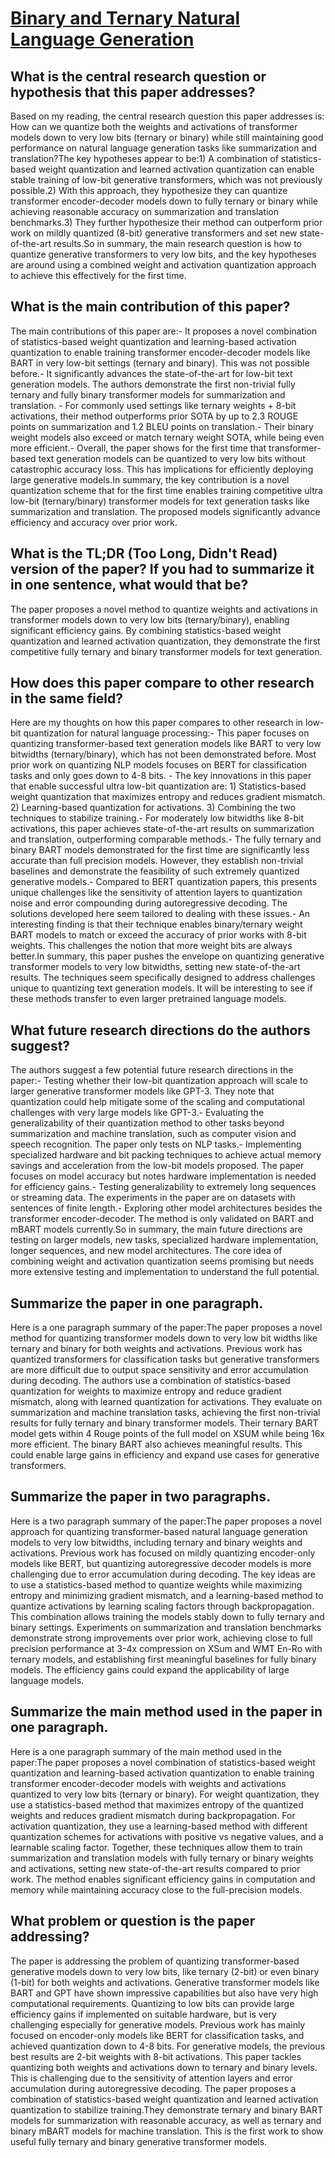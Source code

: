 # [Binary and Ternary Natural Language Generation](https://arxiv.org/abs/2306.01841)

## What is the central research question or hypothesis that this paper addresses?

Based on my reading, the central research question this paper addresses is: How can we quantize both the weights and activations of transformer models down to very low bits (ternary or binary) while still maintaining good performance on natural language generation tasks like summarization and translation?The key hypotheses appear to be:1) A combination of statistics-based weight quantization and learned activation quantization can enable stable training of low-bit generative transformers, which was not previously possible.2) With this approach, they hypothesize they can quantize transformer encoder-decoder models down to fully ternary or binary while achieving reasonable accuracy on summarization and translation benchmarks.3) They further hypothesize their method can outperform prior work on mildly quantized (8-bit) generative transformers and set new state-of-the-art results.So in summary, the main research question is how to quantize generative transformers to very low bits, and the key hypotheses are around using a combined weight and activation quantization approach to achieve this effectively for the first time.


## What is the main contribution of this paper?

The main contributions of this paper are:- It proposes a novel combination of statistics-based weight quantization and learning-based activation quantization to enable training transformer encoder-decoder models like BART in very low-bit settings (ternary and binary). This was not possible before.- It significantly advances the state-of-the-art for low-bit text generation models. The authors demonstrate the first non-trivial fully ternary and fully binary transformer models for summarization and translation. - For commonly used settings like ternary weights + 8-bit activations, their method outperforms prior SOTA by up to 2.3 ROUGE points on summarization and 1.2 BLEU points on translation.- Their binary weight models also exceed or match ternary weight SOTA, while being even more efficient.- Overall, the paper shows for the first time that transformer-based text generation models can be quantized to very low bits without catastrophic accuracy loss. This has implications for efficiently deploying large generative models.In summary, the key contribution is a novel quantization scheme that for the first time enables training competitive ultra low-bit (ternary/binary) transformer models for text generation tasks like summarization and translation. The proposed models significantly advance efficiency and accuracy over prior work.


## What is the TL;DR (Too Long, Didn't Read) version of the paper? If you had to summarize it in one sentence, what would that be?

The paper proposes a novel method to quantize weights and activations in transformer models down to very low bits (ternary/binary), enabling significant efficiency gains. By combining statistics-based weight quantization and learned activation quantization, they demonstrate the first competitive fully ternary and binary transformer models for text generation.


## How does this paper compare to other research in the same field?

Here are my thoughts on how this paper compares to other research in low-bit quantization for natural language processing:- This paper focuses on quantizing transformer-based text generation models like BART to very low bitwidths (ternary/binary), which has not been demonstrated before. Most prior work on quantizing NLP models focuses on BERT for classification tasks and only goes down to 4-8 bits. - The key innovations in this paper that enable successful ultra low-bit quantization are: 1) Statistics-based weight quantization that maximizes entropy and reduces gradient mismatch. 2) Learning-based quantization for activations. 3) Combining the two techniques to stabilize training.- For moderately low bitwidths like 8-bit activations, this paper achieves state-of-the-art results on summarization and translation, outperforming comparable methods.- The fully ternary and binary BART models demonstrated for the first time are significantly less accurate than full precision models. However, they establish non-trivial baselines and demonstrate the feasibility of such extremely quantized generative models.- Compared to BERT quantization papers, this presents unique challenges like the sensitivity of attention layers to quantization noise and error compounding during autoregressive decoding. The solutions developed here seem tailored to dealing with these issues.- An interesting finding is that their technique enables binary/ternary weight BART models to match or exceed the accuracy of prior works with 8-bit weights. This challenges the notion that more weight bits are always better.In summary, this paper pushes the envelope on quantizing generative transformer models to very low bitwidths, setting new state-of-the-art results. The techniques seem specifically designed to address challenges unique to quantizing text generation models. It will be interesting to see if these methods transfer to even larger pretrained language models.


## What future research directions do the authors suggest?

The authors suggest a few potential future research directions in the paper:- Testing whether their low-bit quantization approach will scale to larger generative transformer models like GPT-3. They note that quantization could help mitigate some of the scaling and computational challenges with very large models like GPT-3.- Evaluating the generalizability of their quantization method to other tasks beyond summarization and machine translation, such as computer vision and speech recognition. The paper only tests on NLP tasks.- Implementing specialized hardware and bit packing techniques to achieve actual memory savings and acceleration from the low-bit models proposed. The paper focuses on model accuracy but notes hardware implementation is needed for efficiency gains.- Testing generalizability to extremely long sequences or streaming data. The experiments in the paper are on datasets with sentences of finite length.- Exploring other model architectures besides the transformer encoder-decoder. The method is only validated on BART and mBART models currently.So in summary, the main future directions are testing on larger models, new tasks, specialized hardware implementation, longer sequences, and new model architectures. The core idea of combining weight and activation quantization seems promising but needs more extensive testing and implementation to understand the full potential.


## Summarize the paper in one paragraph.

Here is a one paragraph summary of the paper:The paper proposes a novel method for quantizing transformer models down to very low bit widths like ternary and binary for both weights and activations. Previous work has quantized transformers for classification tasks but generative transformers are more difficult due to output space sensitivity and error accumulation during decoding. The authors use a combination of statistics-based quantization for weights to maximize entropy and reduce gradient mismatch, along with learned quantization for activations. They evaluate on summarization and machine translation tasks, achieving the first non-trivial results for fully ternary and binary transformer models. Their ternary BART model gets within 4 Rouge points of the full model on XSUM while being 16x more efficient. The binary BART also achieves meaningful results. This could enable large gains in efficiency and expand use cases for generative transformers.


## Summarize the paper in two paragraphs.

Here is a two paragraph summary of the paper:The paper proposes a novel approach for quantizing transformer-based natural language generation models to very low bitwidths, including ternary and binary weights and activations. Previous work has focused on mildly quantizing encoder-only models like BERT, but quantizing autoregressive decoder models is more challenging due to error accumulation during decoding. The key ideas are to use a statistics-based method to quantize weights while maximizing entropy and minimizing gradient mismatch, and a learning-based method to quantize activations by learning scaling factors through backpropagation. This combination allows training the models stably down to fully ternary and binary settings. Experiments on summarization and translation benchmarks demonstrate strong improvements over prior work, achieving close to full precision performance at 3-4x compression on XSum and WMT En-Ro with ternary models, and establishing first meaningful baselines for fully binary models. The efficiency gains could expand the applicability of large language models.


## Summarize the main method used in the paper in one paragraph.

Here is a one paragraph summary of the main method used in the paper:The paper proposes a novel combination of statistics-based weight quantization and learning-based activation quantization to enable training transformer encoder-decoder models with weights and activations quantized to very low bits (ternary or binary). For weight quantization, they use a statistics-based method that maximizes entropy of the quantized weights and reduces gradient mismatch during backpropagation. For activation quantization, they use a learning-based method with different quantization schemes for activations with positive vs negative values, and a learnable scaling factor. Together, these techniques allow them to train summarization and translation models with fully ternary or binary weights and activations, setting new state-of-the-art results compared to prior work. The method enables significant efficiency gains in computation and memory while maintaining accuracy close to the full-precision models.


## What problem or question is the paper addressing?

The paper is addressing the problem of quantizing transformer-based generative models down to very low bits, like ternary (2-bit) or even binary (1-bit) for both weights and activations. Generative transformer models like BART and GPT have shown impressive capabilities but also have very high computational requirements. Quantizing to low bits can provide large efficiency gains if implemented on suitable hardware, but is very challenging especially for generative models. Previous work has mainly focused on encoder-only models like BERT for classification tasks, and achieved quantization down to 4-8 bits. For generative models, the previous best results are 2-bit weights with 8-bit activations. This paper tackles quantizing both weights and activations down to ternary and binary levels. This is challenging due to the sensitivity of attention layers and error accumulation during autoregressive decoding. The paper proposes a combination of statistics-based weight quantization and learned activation quantization to stabilize training.They demonstrate ternary and binary BART models for summarization with reasonable accuracy, as well as ternary and binary mBART models for machine translation. This is the first work to show useful fully ternary and binary generative transformer models.
